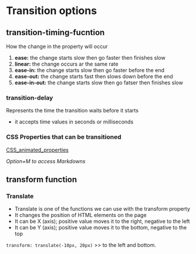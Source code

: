 # Transition options

## transition-timing-fucntion

How the change in the property will occur

1. **ease:** the change starts slow then go faster then finishes slow
2. **linear:** the change occurs ar the same rate
3. **ease-in:** the change starts slow then go faster before the end
4. **ease-out:** the change starts fast then slows down before the end
5. **ease-in-out:** the change starts slow then go fatser then finishes slow

### transition-delay

Represents the time the transition waits before it starts

- it accepts time values in seconds or milliseconds

### CSS Properties that can be transitioned

[CSS_animated_properties](https://developer.mozilla.org/en-US/docs/Web/CSS/CSS_animated_properties)

*Option+M to access Markdowns*

## transform function

### Translate

- Translate is one of the functions we can use with the transform property
- It changes the position of HTML elements on the page
- It can be X (axis); positive value moves it to the right, negative to the left
- It can be Y (axis); positive value moves it to the bottom, negative to the top

`transform: translate(-10px, 20px)` >> to the left and bottom.